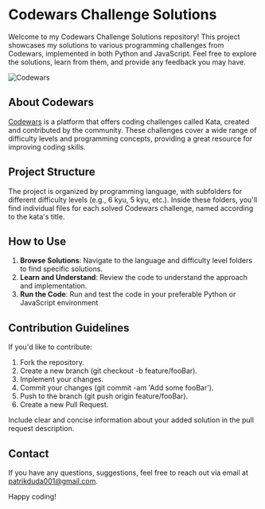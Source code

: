 # Codewars Challenge Solutions

Welcome to my Codewars Challenge Solutions repository! This project showcases my solutions to various programming challenges from Codewars, implemented in both Python and JavaScript. Feel free to explore the solutions, learn from them, and provide any feedback you may have.

![Codewars](https://i.imgur.com/2LTDqtO.png)

## About Codewars

[Codewars](https://www.codewars.com/) is a platform that offers coding challenges called Kata, created and contributed by the community. These challenges cover a wide range of difficulty levels and programming concepts, providing a great resource for improving coding skills.

## Project Structure

The project is organized by programming language, with subfolders for different difficulty levels (e.g., 6 kyu, 5 kyu, etc.). Inside these folders, you'll find individual files for each solved Codewars challenge, named according to the kata's title.


## How to Use

1. **Browse Solutions**: Navigate to the language and difficulty level folders to find specific solutions.
2. **Learn and Understand**: Review the code to understand the approach and implementation.
3. **Run the Code**: Run and test the code in your preferable Python or JavaScript environment

## Contribution Guidelines

If you'd like to contribute:

1. Fork the repository.
2. Create a new branch (git checkout -b feature/fooBar).
3. Implement your changes.
4. Commit your changes (git commit -am 'Add some fooBar').
5. Push to the branch (git push origin feature/fooBar).
6. Create a new Pull Request.

Include clear and concise information about your added solution in the pull request description.

## Contact

If you have any questions, suggestions, feel free to reach out via email at [patrikduda001@gmail.com](mailto:patrikduda001@gmail.com).

Happy coding!

